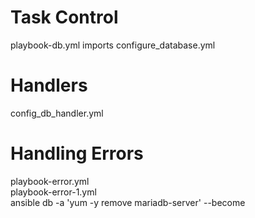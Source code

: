 Task Control 
============
playbook-db.yml imports configure_database.yml

Handlers
========
config_db_handler.yml 

Handling Errors
===============
playbook-error.yml  
playbook-error-1.yml  
ansible db -a 'yum -y remove mariadb-server' --become  





